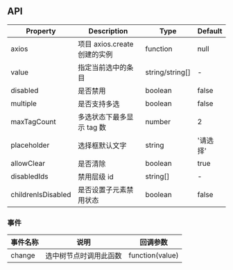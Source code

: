 ## API

| Property           | Description                  | Type            | Default  |
| ------------------ | ---------------------------- | --------------- | -------- |
| axios              | 项目 axios.create 创建的实例 | function        | null     |
| value              | 指定当前选中的条目           | string/string[] | -        |
| disabled           | 是否禁用                     | boolean         | false    |
| multiple           | 是否支持多选                 | boolean         | false    |
| maxTagCount        | 多选状态下最多显示 tag 数    | number          | 2        |
| placeholder        | 选择框默认文字               | string          | '请选择' |
| allowClear         | 是否清除                     | boolean         | true     |
| disabledIds        | 禁用层级 id                  | string[]        | -        |
| childrenIsDisabled | 是否设置子元素禁用状态       | boolean         | false    |

### 事件

| 事件名称 | 说明                   | 回调参数        |
| -------- | ---------------------- | --------------- |
| change   | 选中树节点时调用此函数 | function(value) |
